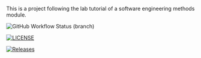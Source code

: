 This is a project following the lab tutorial of a software engineering methods module.

![GitHub Workflow Status (branch)](https://img.shields.io/github/actions/workflow/status/RebekkaEB/sem/main.yml?branch=master)

[![LICENSE](https://img.shields.io/github/license/RebekkaEB/sem.svg?style=flat-square)](https://github.com/RebekkaEB/sem/blob/master/LICENSE)

[![Releases](https://img.shields.io/github/release/RebekkaEB/sem/all.svg?style=flat-square)](https://github.com/RebekkaEB/sem/releases)